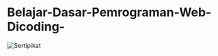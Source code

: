 # Belajar-Dasar-Pemrograman-Web-Dicoding-

<html>
<img src="https://www.dicoding.com/certificates/OQLZ9JVKDX5D" alt="Sertipikat">

</html>
